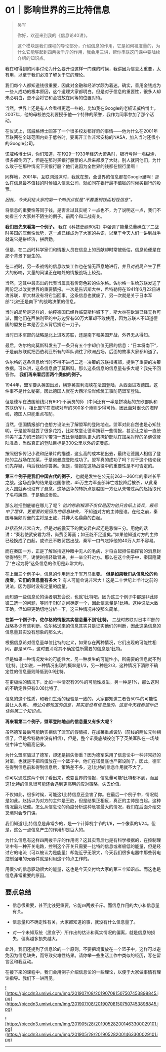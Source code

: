 # 01｜影响世界的三比特信息

> 吴军
> 
> 你好，欢迎来到我的《信息论40讲》。
> 
> 这个模块是我们课程的导论部分，介绍信息的作用，它是如何被度量的，为什么它能够起到四两拨千斤的作用，我会用三讲，帮你串联这门课中要陆续介绍的知识点。

我在和得到的同事讨论为什么要开设这样一门课的时候，我讲因为信息太重要，太有用，以至于我们必须了解关于它的理论。

我们每个人都知道钱很重要，因此对金融和经济学颇为着迷。确实，善用金钱成为一些人成功的根本原因，这个道理大家都明白。但是对于信息的重要性，很多人却未必明白，更不会将它和金钱放在同等的位置对待。

当然，世界上还是有人会看得更远一些的，比如我在Google的老板诺威格博士。2007年，他的母校伯克利要授予他一个特殊的荣誉，我作为同事参加了那个活动。

在仪式上，诺威格博士回答了一个很多校友都好奇的事情——他为什么在2001年互联网在全球范围内处于低谷时，要离开工作非常安稳的NASA，加入当时还很小的Google公司。

诺威格博士讲，你们知道，在1929—1933年经济大萧条时，银行亏得一塌糊涂，很多都倒闭了，但是在那时买银行股票的人后来都发了大财。别人就问他们，为什么敢于在那种情况下买银行股？他们说因为全世界的钱都在银行里啊！

同样地，2001年，互联网泡沫时，我就在想，全世界的信息都在Google里啊！那么在信息最不值钱的时候加入信息公司，就如同在银行最不值钱的时候买银行的股票。

 *因此，今天我给大家的第一个知识点就是“不要重视钱而轻视信息”。*

将信息的重要性等同于钱，是否言过其实呢？一点也不，为了说明这一点，我们不妨看三个大家并不陌生的例子。前两个和二战有关。

 **我们首先来看第一个例子。** 我在《科技史纲60讲》中强调了能量总量确立了二战时美国的压倒性优势，这一点已经成为了大家的共识，以至于今天人们一讲到战争就说它是拼经济，拼后勤。

但是，在二战时科学家们和情报人员在信息上的贡献却时常被低估，信息论便是在那个背景下诞生的。

在二战时，另一条战线的信息收集工作也在悄无声息地进行，并且对战局产生了巨大的影响，大量的间谍正在暗处的情报战场上较劲。

当然，这其中最杰出的代表当属具有传奇色彩的佐尔格。佐尔格一生给苏联发送了两份足以改变世界的重要情报。一次是告诉斯大林，希特勒将在1941年6月22日进攻苏联，斯大林没有将它当回事，这条信息也就废了。另一次就是关于日本军部“北进还是南下”的战略决策的信息。

当时的局势是这样的，纳粹德国已经兵临莫斯科城下了，斯大林在欧洲已经无兵可派，而他们在西伯利亚的中苏边界有60万大军却不敢使用，因为苏联人不知道德国的盟友日本是否会从背后捅它一刀子。

当时日本军部的战略是北上进攻苏联，还是南下和美国开战，外界无从得知。

最后，佐尔格向莫斯科发去了一条只有五个字却价值无限的信息：“日本将南下”，于是前苏联就把西伯利亚所有的军队调往了欧洲战场。后面的故事大家都知道了。

佐尔格的这条信息给当时不得不进行二选一决策的苏联指挥部，提供了重要的决策依据。可以讲，这条信息救了莫斯科。那么这条信息的信息量有多大呢？我先不回答你。 **我们再来看后面两个类似的例子。**

1944年，盟军要从英国出发，横穿英吉利海峡在法国登陆，从西面进攻德国。这件事不是什么秘密，因此德国人就在大西洋沿岸修筑工事防范盟军登陆。

但是德军在法国前线只有60个不满员的师（中间还有一半是拼凑起的东欧部队和苏联伪军），相比盟军在海峡对岸的300多个师则少得可怜，因此面对很长的海岸线，德国人只能重点布防。

当然，德国情报部门也想方设法去了解盟军的登陆地点。盟军对此自然也是心知肚明，于是盟军就耍了很多花招，比如故意让德军捕获一些情报，甚至让之前一直统帅美军主力的巴顿将军带领一支比登陆部队更大的掩护部队在加莱对岸的多佛做登陆准备，当然真正的登陆目标是300公里以外的诺曼底。

按照很多传记小说和纪录片的描述，这么高的成本花出去，最终让德国人相信了登陆的主战场在加莱，于是诺曼底登陆成功了。盟军真的成功了吗？对于这个结论我们先存疑，稍后我给你答案。但是，情报在这场战役中的重要性是不可否定的。

 **第三个例子是我们中国古代的例子，** 也就是发生在公元前262—260年的秦赵长平之战。这场战争的结果是赵国惨败，45万生力军全部阵亡或投降后被杀，从此秦灭六国就再也没有了悬念。这场战争的转折点是赵国一方让从未带过兵的赵括取代了名将廉颇，于是酿成惨败。

那么赵括到底输在哪儿了呢？ *他的悲剧根源不仅仅是因为他只会纸上谈兵，最后中了埋伏，更重要的是因为他信息缺失，* 不知道对方的主帅是谁。在他之前，秦国与廉颇对垒的主将是王龁，并非大名鼎鼎的白起。

赵括虽然非常自大，但是对威震天下的武安君白起还是忌惮三分。用他的话讲：“秦若使武安君为将，尚费臣筹画；如王龁不足道矣。”如果他知道对方的主帅已经换成了白起，或许还不敢贸然出战，秦军一口气吃掉他的40万人并不容易。

而在秦国一方，正是了解赵括这种眼中无人的毛病，才将白起担任指挥官的消息封锁得特别严，诱使赵括轻敌冒进，并一举全歼对方。那么在这个例子中，秦国隐藏了“白起为将”这条信息的作用是非常大的。

在上面三个例子中，信息的作用远比千军万马重要。 **但是如果我们从信息论的角度看，它们的信息量有多大？** 有人可能会说非常大！这是二十世纪上半叶之前的说法，因为那时没有定量的度量。

而知道一些信息论的读者朋友会说，也就1比特吧，因为这三个例子中都是非此即彼二选一的问题，等同于0和1之间确定一个，因此信息量是1比特。这种说法大致正确。但如果更确切地分析一下，这三种情况并没那么简单。

 **在第一个例子中，佐尔格的情报其实信息量不到1比特。** 二战时苏联对日本军部的战略多少有些判断，佐尔格送来的信息其实只是证实他们的判断，因此这条信息的信息量其实没有想象的那么大。

根据信息论对信息量单位比特的定义，如果存在两种情况，它们出现的可能性相同，都是50%，这时要消除其不确定性所需要的信息是1比特。

但是如果一种情况发生的可能性大，另一种发生的可能性小，所需要的信息就不到1比特。比如说，一种情况出现的概率是1/3，另一种是2/3，这种情况下消除不确定性的信息量则降低到0.9比特。

在更极端的情况下，比如一种情况有99%的可能性发生，另一种是1%，那么这时的不确定性只有0.08比特了。

信息的这个性质，和我们生活的经验是一致的，大家都知道二者皆50%的可能性最让人头疼。 *而公众都知道的信息，其实是没有信息量的。这是今天我希望你记住的第二个知识点。*

 **再来看第二个例子，盟军登陆地点的信息量又有多大呢？**

虽然德军最后可能确实相信了盟军的假情报，在加莱重点设防（前线的两位元帅相信了，但是希特勒并没有相信），但是，整个诺曼底战役创下了英美军队在一场战役中阵亡的最高记录。

为什么盟军骗过了德军，却还是损失惨重？因为德军采用了信息论中一种非常好的对策，也就是不把鸡蛋放在一个篮子中，他们在诺曼底也严密设防了。因此，德军在得到信息前和得到信息后，策略差不多，这1比特的信息作用就不大了。

你可以通过这两个例子看出来，改变世界的情报，信息量可能1比特都不到，而且这1比特的信息很可能还会遇到更高明的应对策略，失去价值。

不仅如此，很多时候，可能这1比特信息还会害了你。在最后一个例子中，情况就是如此。赵括以为对方的主帅是王龁，但是结果正相反，真正的主帅是白起。这种情况最为悲催。怎么从信息论的角度分析这种危害最大的情况，我们在后面介绍交叉熵时会专门讲。

我们知道1比特信息是非常少的，是一个计算机字节的1/8，一个像素的1/24。但是，这么一点信息产生的作用却是巨大的。

为什么信息有这样四两拨千斤的作用呢？这其实背后也是有科学根据的，在控制理论中有一种开关电路，控制这个开关只需要一比特的信息或者极低的能量，但是经过它的电流（可以被认为是能量）却能近乎无限大，今天我们很多电器中那些弱电控制强电的元器件就是利用这个特点工作的。

用很少的信息驱动很大的能量，这也是今天交付给大家的第三个知识点。而这也是信息非常重要的原因。

## 要点总结

* 信息很重要，甚至比钱更重要，它能四两拨千斤。而信息作用的大小和信息量有关。

* 信息量和不确定性有关，大家都知道的事，就没有什么信息量了。

* 对一个未知系统（黑盒子）所作出的估计和真实情况的偏离，就是信息的损失，偏离越多损失越大。

此外，我们还提到了信息论的一个原则，不要把鸡蛋放在一个篮子中，这样可以避免因为信息缺失，而导致灾难性结果。请你举一些生活工作中类似的经历，写在留言区和我互动。

在接下来的课程中，我们会用例子介绍信息论的一些理论，以便于大家做事情有理论指导。我们下一讲再见。

![https://piccdn3.umiwi.com/img/201907/08/201907081507507453898845.jpg](https://piccdn3.umiwi.com/img/201907/08/201907081507507453898845.jpg)

![https://piccdn3.umiwi.com/img/201905/28/201905282001463300029101.jpg](https://piccdn3.umiwi.com/img/201905/28/201905282001463300029101.jpg)

---
